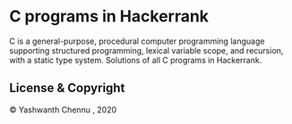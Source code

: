  # C programs in Hackerrank
 
 C is a general-purpose, procedural computer programming language supporting structured programming, lexical variable scope, and recursion, with a static type system.
 Solutions of all C programs in Hackerrank.
 
 ## License & Copyright
 
 © Yashwanth Chennu , 2020
